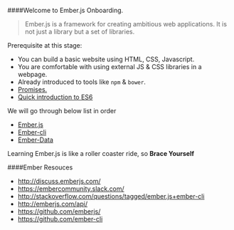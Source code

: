 ####Welcome to Ember.js Onboarding. 

> Ember.js is a framework for creating ambitious web applications. It is not just a library but a set of libraries.

Prerequisite at this stage:
- You can build a basic website using HTML, CSS, Javascript.
- You are comfortable with using external JS & CSS libraries in a webpage.
- Already introduced to tools like `npm` & `bower`.
- [Promises.](http://www.html5rocks.com/en/tutorials/es6/promises/)
- [Quick introduction to ES6](http://andycrum.com/2014/06/29/a-quick-introduction-to-es6-modules/)

We will go through below list in order
- [Ember.js](https://github.com/ArtooTrills/Onboarding/blob/master/Web/2-Ember/Ember.md)
- [Ember-cli](https://github.com/ArtooTrills/Onboarding/blob/master/Web/2-Ember/EmberCLI.md)
- [Ember-Data](https://github.com/ArtooTrills/Onboarding/blob/master/Web/2-Ember/EmberData.md)

Learning Ember.js is like a roller coaster ride, so **Brace Yourself**

####Ember Resouces
- http://discuss.emberjs.com/
- https://embercommunity.slack.com/
- http://stackoverflow.com/questions/tagged/ember.js+ember-cli
- http://emberjs.com/api/
- https://github.com/emberjs/
- https://github.com/ember-cli

